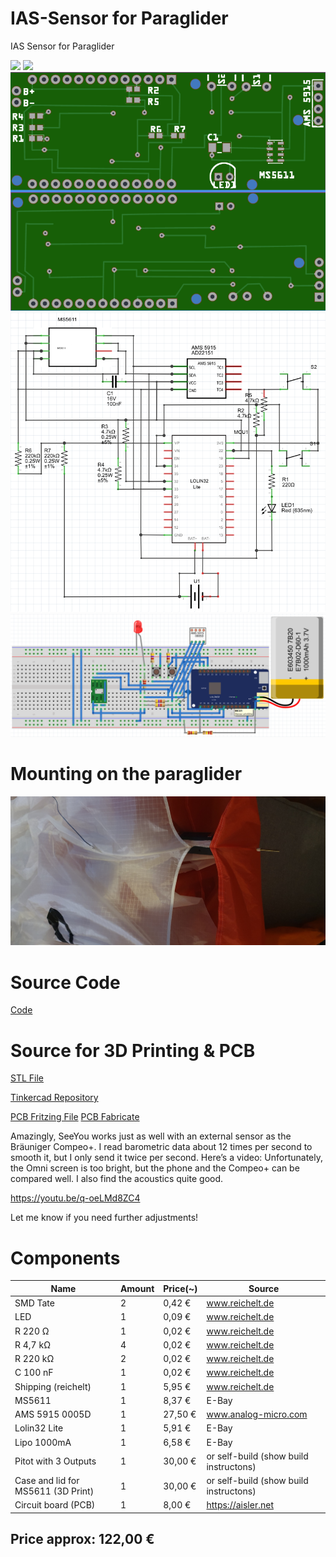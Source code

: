 # IAS-Sensor for Paraglider
IAS Sensor for Paraglider

<img src="./images/IAS-Sensor01.png">

<img src="./images/IAS-Sensor02.png">

<img src="./images/IAS-Sensor_pcb.png">

<img src="./images/IAS-Sensor_Schaltplan.png">

<img src="./images/IAS-Sensor_Steckplatine.png">

# Mounting on the paraglider
<img src="./images/mounting_on_the_paraglider.jpg">

# Source Code

[Code](./src/IAS-Sensor/)

# Source for 3D Printing & PCB
[STL File](./CAD/IAS-SensorV3.stl)

[Tinkercad Repository](https://www.tinkercad.com/things/6USzTzKrwmQ-IAS-SensorV3)

[PCB Fritzing File](./board/IAS-Sensor3.fzz)
[PCB Fabricate](https://aisler.net/martino/projects/IAS-Sensor3)

Amazingly, SeeYou works just as well with an external sensor as the Bräuniger Compeo+. I read barometric data about 12 times per second to smooth it, but I only send it twice per second.
Here’s a video: Unfortunately, the Omni screen is too bright, but the phone and the Compeo+ can be compared well. I also find the acoustics quite good.

https://youtu.be/q-oeLMd8ZC4

Let me know if you need further adjustments! 

# Components

| Name                               | Amount   |   Price(~)   |       Source                            |
| ---------------------------------- | ---------| ------------ | --------------------------------------- |
| SMD Tate                           |       2  |     0,42 €   |  www.reichelt.de                        |
| LED                                |       1  |     0,09 €   |  www.reichelt.de                        |
| R 220 Ω                            |       1  |     0,02 €   |  www.reichelt.de                        |
| R 4,7 kΩ                           |       4  |     0,02 €   |  www.reichelt.de                        |
| R 220 kΩ                           |       2  |     0,02 €   |  www.reichelt.de                        |
| C 100 nF                           |       1  |     0,02 €   |  www.reichelt.de                        |
| Shipping (reichelt)                |       1  |     5,95 €   |  www.reichelt.de                        |
| MS5611                             |       1  |     8,37 €   |  E-Bay                                  |
| AMS 5915 0005D                     |       1  |    27,50 €   |  www.analog-micro.com                   |
| Lolin32 Lite                       |       1  |     5,91 €   |  E-Bay                                  |
| Lipo 1000mA                        |       1  |     6,58 €   |  E-Bay                                  |
| Pitot with 3 Outputs               |       1  |    30,00 €   |  or self-build (show build instructons) |
| Case and lid for MS5611 (3D Print) |       1  |    30,00 €   |  or self-build (show build instructons) |
| Circuit board (PCB)                |       1  |     8,00 €   |  https://aisler.net                     |

## Price approx:	122,00 €	
